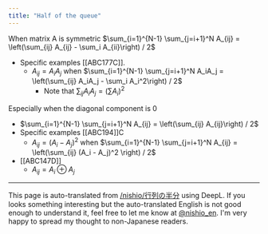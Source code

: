 ```yaml
---
title: "Half of the queue"
---
```


When matrix A is symmetric
$\sum_{i=1}^{N-1} \sum_{j=i+1}^N A_{ij} = \left(\sum_{ij} A_{ij} - \sum_i A_{ii}\right) / 2$
- Specific examples [[ABC177C]].
    - $A_{ij} = A_iA_j$ when $\sum_{i=1}^{N-1} \sum_{j=i+1}^N A_iA_j = \left(\sum_{ij} A_iA_j - \sum_i A_i^2\right) / 2$
        - Note that $\sum_{ij} A_iA_j = \left(\sum A_i\right)^2$

Especially when the diagonal component is 0
- $\sum_{i=1}^{N-1} \sum_{j=i+1}^N A_{ij} = \left(\sum_{ij} A_{ij}\right) / 2$
- Specific examples [[ABC194]]C
    - $A_{ij} = (A_i - A_j)^2$ when $\sum_{i=1}^{N-1} \sum_{j=i+1}^N A_{ij} = \left(\sum_{ij} (A_i - A_j)^2 \right) / 2$
- [[ABC147D]]
    - $A_{ij} = A_i \oplus A_j$

---
This page is auto-translated from [/nishio/行列の半分](https://scrapbox.io/nishio/行列の半分) using DeepL. If you looks something interesting but the auto-translated English is not good enough to understand it, feel free to let me know at [@nishio_en](https://twitter.com/nishio_en). I'm very happy to spread my thought to non-Japanese readers.